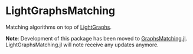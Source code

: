 # LightGraphsMatching

Matching algorithms on top of [LightGraphs](https://github.com/JuliaGraphs/LightGraphs.jl).

**Note**: Development of this package has been moved to [GraphsMatching.jl](https://github.com/JuliaGraphs/GraphsMatching.jl). LightGraphsMatching.jl will note receive any updates anymore.
